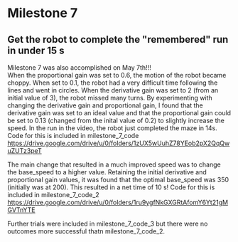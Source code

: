 # Milestone 7
## Get the robot to complete the "remembered" run in under 15 s

Milestone 7 was also accomplished on May 7th!!! <br/>
When the proportional gain was set to 0.6, the motion of the robot became choppy. When set to 0.1, the robot had a very difficult time following the lines and went in circles. When the derivative gain was set to 2 (from an initial value of 3), the robot missed many turns. By experimenting with changing the derivative gain and proportional gain, I found that the derivative gain was set to an ideal value and that the proportional gain could be set to 0.13 (changed from the inital value of 0.2) to slightly increase the speed. In the run in the video, the robot just completed the maze in 14s. Code for this is included in milestone_7_code <br/>
https://drive.google.com/drive/u/0/folders/1zUX5wUuhZ78YEob2pX2QqQwuZUTz3peT <br/>

The main change that resulted in a much improved speed was to change the base_speed to a higher value. Retaining the initial derivative and proportional gain values, it was found that the optimal base_speed was 350 (initially was at 200). This resulted in a net time of 10 s! Code for this is included in milestone_7_code_2 <br/>
https://drive.google.com/drive/u/0/folders/1ru9ygfNkGXGRtAfomY6Yt21gMGVTnYTE <br/>

Further trials were included in milestone_7_code_3 but there were no outcomes more successful thatn milestone_7_code_2. <br/>
